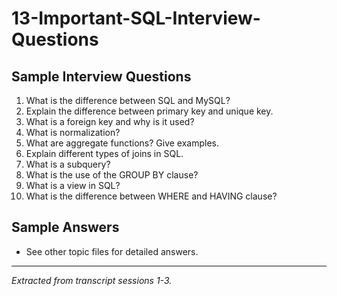 # 13-Important-SQL-Interview-Questions

## Sample Interview Questions
1. What is the difference between SQL and MySQL?
2. Explain the difference between primary key and unique key.
3. What is a foreign key and why is it used?
4. What is normalization?
5. What are aggregate functions? Give examples.
6. Explain different types of joins in SQL.
7. What is a subquery?
8. What is the use of the GROUP BY clause?
9. What is a view in SQL?
10. What is the difference between WHERE and HAVING clause?

## Sample Answers
- See other topic files for detailed answers.

---
*Extracted from transcript sessions 1-3.*
